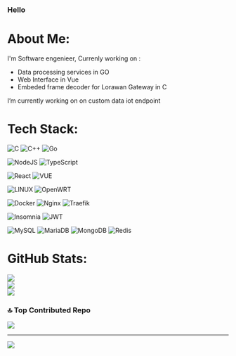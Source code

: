 ### Hello

# About Me:
I'm Software engenieer, 
Currenly working on :
 - Data processing services in GO
 - Web Interface in Vue
 - Embeded frame decoder for Lorawan Gateway in C


I’m currently working on on custom data iot endpoint




# Tech Stack:
![C](https://img.shields.io/badge/c-%2300599C.svg?style=for-the-badge&logo=c&logoColor=white)
![C++](https://img.shields.io/badge/c++-%2300599C.svg?style=for-the-badge&logo=c%2B%2B&logoColor=white)
![Go](https://img.shields.io/badge/go-%2300ADD8.svg?style=for-the-badge&logo=go&logoColor=white)

![NodeJS](https://img.shields.io/badge/node.js-6DA55F?style=for-the-badge&logo=node.js&logoColor=white)
![TypeScript](https://img.shields.io/badge/typescript-%23007ACC.svg?style=for-the-badge&logo=typescript&logoColor=white)

![React](https://img.shields.io/badge/react-%2320232a.svg?style=for-the-badge&logo=react&logoColor=%2361DAFB)
![VUE](https://img.shields.io/badge/Vue.js-35495E?style=for-the-badge&logo=vuedotjs&logoColor=4FC08D)

![LINUX](https://img.shields.io/badge/Linux-FCC624?style=for-the-badge&logo=linux&logoColor=black) 
![OpenWRT](https://img.shields.io/badge/OpenWrt-00B5E2?style=for-the-badge&logo=OpenWrt&logoColor=white)

![Docker](https://img.shields.io/badge/docker-%230db7ed.svg?style=for-the-badge&logo=docker&logoColor=white)
![Nginx](https://img.shields.io/badge/nginx-%23009639.svg?style=for-the-badge&logo=nginx&logoColor=white)
![Traefik](https://img.shields.io/badge/Traefik-24A1C1?style=for-the-badge&logo=traefikproxy&logoColor=black)

![Insomnia](https://img.shields.io/badge/Insomnia-black?style=for-the-badge&logo=insomnia&logoColor=5849BE)
![JWT](https://img.shields.io/badge/JWT-black?style=for-the-badge&logo=JSON%20web%20tokens) 

![MySQL](https://img.shields.io/badge/mysql-%2300f.svg?style=for-the-badge&logo=mysql&logoColor=white)
![MariaDB](https://img.shields.io/badge/MariaDB-003545?style=for-the-badge&logo=mariadb&logoColor=white)
![MongoDB](https://img.shields.io/badge/MongoDB-%234ea94b.svg?style=for-the-badge&logo=mongodb&logoColor=white)
![Redis](https://img.shields.io/badge/redis-%23DD0031.svg?style=for-the-badge&logo=redis&logoColor=white)

# GitHub Stats:
![](https://github-readme-stats.vercel.app/api?username=devleesch001&theme=default&hide_border=false&include_all_commits=true&count_private=true)<br/>
![](https://github-readme-streak-stats.herokuapp.com/?user=devleesch001&theme=default&hide_border=false)<br/>
![](https://github-readme-stats.vercel.app/api/top-langs/?username=devleesch001&theme=default&hide_border=false&include_all_commits=true&count_private=true&layout=compact)

### 🔝 Top Contributed Repo
![](https://github-contributor-stats.vercel.app/api?username=devleesch001&limit=5&theme=discord&combine_all_yearly_contributions=true)

---
[![](https://visitcount.itsvg.in/api?id=devleesch001&icon=0&color=4)](https://visitcount.itsvg.in)

<!-- Proudly created with GPRM ( https://gprm.itsvg.in ) -->
<!--
**devleesch001/devleesch001** is a ✨ _special_ ✨ repository because its `README.md` (this file) appears on your GitHub profile.

Here are some ideas to get you started:

- 🔭 I’m currently working on ...
- 🌱 I’m currently learning ...
- 👯 I’m looking to collaborate on ...
- 🤔 I’m looking for help with ...
- 💬 Ask me about ...
- 📫 How to reach me: ...
- 😄 Pronouns: ...
- ⚡ Fun fact: ...
-->

